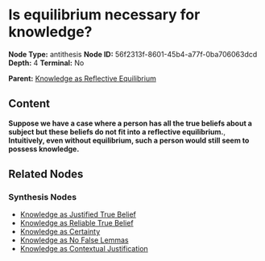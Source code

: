 # Is equilibrium necessary for knowledge?

**Node Type:** antithesis
**Node ID:** 56f2313f-8601-45b4-a77f-0ba706063dcd
**Depth:** 4
**Terminal:** No

**Parent:** [Knowledge as Reflective Equilibrium](knowledge-as-reflective-equilibrium-synthesis-6793ac1d-258f-4e0e-af37-4a208a9c586e.md)

## Content

**Suppose we have a case where a person has all the true beliefs about a subject but these beliefs do not fit into a reflective equilibrium.**, **Intuitively, even without equilibrium, such a person would still seem to possess knowledge.**

## Related Nodes

### Synthesis Nodes

- [Knowledge as Justified True Belief](knowledge-as-justified-true-belief-synthesis-7c5e7620-996a-4dbf-ba72-f5ad70a98947.md)
- [Knowledge as Reliable True Belief](knowledge-as-reliable-true-belief-synthesis-8f4c2ab1-b4a2-420a-a974-cc4aaf167dec.md)
- [Knowledge as Certainty](knowledge-as-certainty-synthesis-1d52f3d4-58e5-4903-a8a9-51521e51541b.md)
- [Knowledge as No False Lemmas](knowledge-as-no-false-lemmas-synthesis-85f0cc38-4a97-4f5e-a8d1-e742c2cd22d1.md)
- [Knowledge as Contextual Justification](knowledge-as-contextual-justification-synthesis-d8cde66e-f376-4661-93fd-22d329ebd8b9.md)
